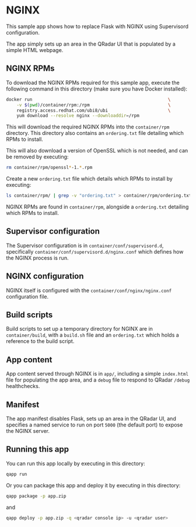 # NGINX

This sample app shows how to replace Flask with NGINX using Supervisord configuration.

The app simply sets up an area in the QRadar UI that is populated by a simple HTML webpage.

## NGINX RPMs

To download the NGINX RPMs required for this sample app, execute the following command in this directory (make sure
you have Docker installed):

```bash
docker run                                                    \
    -v $(pwd)/container/rpm:/rpm                              \
    registry.access.redhat.com/ubi8/ubi                       \
    yum download --resolve nginx --downloaddir=/rpm
```

This will download the required NGINX RPMs into the `container/rpm` directory. This directory also contains an
`ordering.txt` file detailing which RPMs to install.

This will also download a version of OpenSSL which is not needed, and can be removed by executing:

```bash
rm container/rpm/openssl*-1.*.rpm
```

Create a new `ordering.txt` file which details which RPMs to install by executing:

```bash
ls container/rpm/ | grep -v "ordering.txt" > container/rpm/ordering.txt
```

NGINX RPMs are found in `container/rpm`, alongside a `ordering.txt` detailing which RPMs to install.

## Supervisor configuration

The Supervisor configuration is in `container/conf/supervisord.d`, specifically
`container/conf/supervisord.d/nginx.conf` which defines how the NGINX process is run.

## NGINX configuration

NGINX itself is configured with the `container/conf/nginx/nginx.conf` configuration file.

## Build scripts

Build scripts to set up a temporary directory for NGINX are in `container/build`, with a `build.sh` file and an
`ordering.txt` which holds a reference to the build script.

## App content

App content served through NGINX is in `app/`, including a simple `index.html` file for populating the app area, and
a `debug` file to respond to QRadar `/debug` healthchecks.

## Manifest

The app manifest disables Flask, sets up an area in the QRadar UI, and specifies a named service to run on port `5000`
(the default port) to expose the NGINX server.

## Running this app

You can run this app locally by executing in this directory:

```bash
qapp run
```

Or you can package this app and deploy it by executing in this directory:

```bash
qapp package -p app.zip
```

and

```bash
qapp deploy -p app.zip -q <qradar console ip> -u <qradar user>
```
